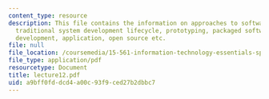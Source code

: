 ```yaml
---
content_type: resource
description: This file contains the information on approaches to software development,
  traditional system development lifecycle, prototyping, packaged software, end user
  development, application, open source etc.
file: null
file_location: /coursemedia/15-561-information-technology-essentials-spring-2005/a9bff0fddcd4a00c93f9ced27b2dbbc7_lecture12.pdf
file_type: application/pdf
resourcetype: Document
title: lecture12.pdf
uid: a9bff0fd-dcd4-a00c-93f9-ced27b2dbbc7
---
```

